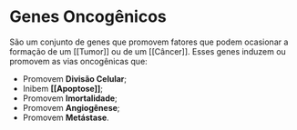 # Genes Oncogênicos
São um conjunto de genes que promovem fatores que podem ocasionar a formação de um [[Tumor]] ou de um [[Câncer]]. Esses genes induzem ou promovem as vias oncogênicas que:
- Promovem **Divisão Celular**;
- Inibem **[[Apoptose]]**;
- Promovem **Imortalidade**;
- Promovem **Angiogênese**;
- Promovem **Metástase**.
